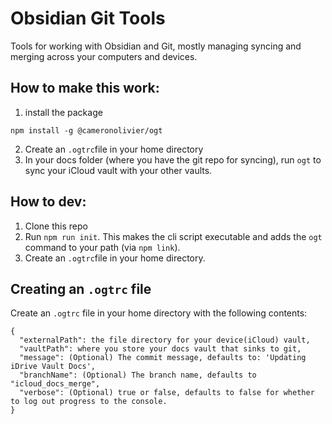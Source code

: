 # Obsidian Git Tools

Tools for working with Obsidian and Git, mostly managing syncing and merging across your computers and devices.

## How to make this work:

1. install the package

```shell
npm install -g @cameronolivier/ogt
```

2. Create an `.ogtrc`file in your home directory
3. In your docs folder (where you have the git repo for syncing), run `ogt` to sync your iCloud vault with your
   other vaults.

## How to dev:

1. Clone this repo
2. Run `npm run init`. This makes the cli script executable and adds the `ogt` command to your path (via `npm link`).
3. Create an `.ogtrc`file in your home directory.

## Creating an `.ogtrc` file

Create an `.ogtrc` file in your home directory with the following contents:

```
{
  "externalPath": the file directory for your device(iCloud) vault,
  "vaultPath": where you store your docs vault that sinks to git,
  "message": (Optional) The commit message, defaults to: 'Updating iDrive Vault Docs',
  "branchName": (Optional) The branch name, defaults to "icloud_docs_merge",
  "verbose": (Optional) true or false, defaults to false for whether to log out progress to the console.
}
```
